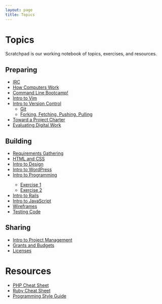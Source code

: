 ```yaml
---
layout: page
title: Topics
---
```

<h1>Topics</h1>
Scratchpad is our working notebook of topics, exercises, and resources.
<div class="topics">
<div class="preparing">
<h2>Preparing</h2>
<ul>
 <li><a href="/scratchpad/tutorials/irc/">IRC</a></li>
 <li><a href="scratchpad/tutorials/how-computers-work/">How Computers Work</a></li>
<li><a href="/scratchpad/tutorials/bash/">Command Line Bootcamp!</a></li>
<li><a href="/scratchpad/tutorials/vim/">Intro to Vim</a></li>
<li><a href="/scratchpad/intro-to-git/">Intro to Version Control</a>
  <ul>
  <li><a href="/scratchpad/tutorials/git/">Git</a></li>
  <li><a href="/scratchpadhttp://www.scholarslab.org/dh-developer/forking-fetching-pushing-pulling/">Forking, Fetching, Pushing, Pulling</a></li>
  </ul>
  <li><a href="/scratchpad/toward-a-project-charter/">Toward a Project Charter</a></li>
  <li><a href="scratchpad/evaluating-digital-work/">Evaluating Digital Work</a></li>
  </ul>
</div>

<div class="building">
<h2>Building</h2>
 <ul>
  <li><a href="/scratchpad/requirements-gathering/">Requirements Gathering</a></li>
  <li><a href="/scratchpad/html-and-css/">HTML and CSS</a></li>
  <li><a href="/scratchpad/intro-to-design/">Intro to Design</a></li>
  <li><a href="/scratchpad/intro-to-wordpress/">Intro to WordPress</a></li>
  <li><a href="/scratchpad/intro-to-programming/">Intro to Programming</a></li>
   <ul>
   <li><a href="/exercises/programming1/">Exercise 1</a></li>
   <li><a href="/exercises/programming2/">Exercise 2</a></li>
   </ul>
  <li><a href="/scratchpad/intro-to-rails/">Intro to Rails</a></li>
  <li><a href="/scratchpad/intro-to-javascript/">Intro to JavaScript</a></li>
  <li><a href="/scratchpad/wireframes/">Wireframes</a></li>
  <li><a href="/scratchpad/tdd/">Testing Code</a></li>
 </ul>
</div>

<div class="sharing">
<h2>Sharing</h2>
 <ul>
   <li><a href="/scratchpad/project-management/">Intro to Project Management</a></li>
   <li><a href="/scratchpad/grants-budgets/">Grants and Budgets</a></li>
   <li><a href="/scratchpad/licenses/">Licenses</a></li>
  </ul>
</div>
</div>

<h1>Resources</h1>

* [PHP Cheat Sheet](/tutorials/php-cheatsheet/)
* [Ruby Cheat Sheet](/tutorials/ruby-cheatsheet/)
* [Programming Style Guide](/tutorials/ruby-style-guide/)
